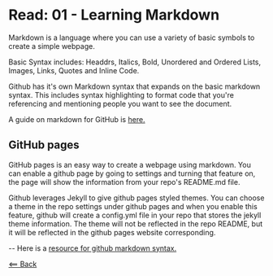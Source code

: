 # Read: 01 - Learning Markdown

Markdown is a language where you can use a variety of basic symbols to create a simple webpage.

Basic Syntax includes: Headdrs, Italics, Bold, Unordered and Ordered Lists, Images, Links, Quotes and Inline Code.

Github has it's own Markdown syntax that expands on the basic markdown syntax. This includes syntax highlighting to format code that you're referencing and mentioning people you want to see the document.

A guide on markdown for GitHub is [here.](https://guides.github.com/features/mastering-markdown/)

## GitHub pages

GitHub pages is an easy way to create a webpage using markdown. You can enable a github page by going to settings and turning that feature on, the page will show the information from your repo's README.md file.

Github leverages Jekyll to give github pages styled themes. You can choose a theme in the repo settings under github pages and when you enable this feature, github will create a config.yml file in your repo that stores the jekyll theme information. The theme will not be reflected in the repo README, but it will be reflected in the github pages website corresponding.

--
Here is a [resource for github markdown syntax.](https://docs.github.com/en/github/writing-on-github/basic-writing-and-formatting-syntax)

[<== Back](../README.md)
